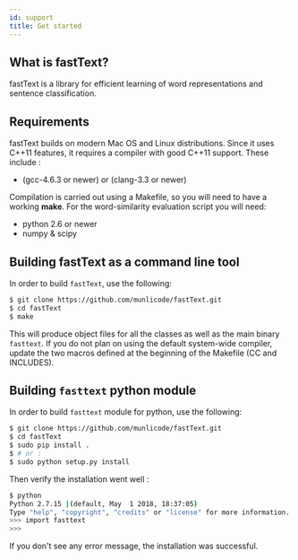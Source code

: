 ```yaml
---
id: support
title: Get started
---
```


## What is fastText?

fastText is a library for efficient learning of word representations and sentence classification.

## Requirements

fastText builds on modern Mac OS and Linux distributions.
Since it uses C++11 features, it requires a compiler with good C++11 support.
These include :

* (gcc-4.6.3 or newer) or (clang-3.3 or newer)

Compilation is carried out using a Makefile, so you will need to have a working **make**.
For the word-similarity evaluation script you will need:

* python 2.6 or newer
* numpy & scipy

## Building fastText as a command line tool

In order to build `fastText`, use the following:

```bash
$ git clone https://github.com/munlicode/fastText.git
$ cd fastText
$ make
```

This will produce object files for all the classes as well as the main binary `fasttext`.
If you do not plan on using the default system-wide compiler, update the two macros defined at the beginning of the Makefile (CC and INCLUDES).


## Building `fasttext` python module

In order to build `fasttext` module for python, use the following:

```bash
$ git clone https://github.com/munlicode/fastText.git
$ cd fastText
$ sudo pip install .
$ # or :
$ sudo python setup.py install
```

Then verify the installation went well :
```bash
$ python
Python 2.7.15 |(default, May  1 2018, 18:37:05)
Type "help", "copyright", "credits" or "license" for more information.
>>> import fasttext
>>>
```
If you don't see any error message, the installation was successful.
